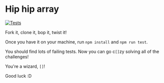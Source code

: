 # Hip hip array

[![Tests](https://github.com/swe-resources-room/hip-hip-array/actions/workflows/jest.yaml/badge.svg?event=push)](https://github.com/swe-resources-room/hip-hip-array/actions/workflows/jest.yaml)

Fork it, clone it, bop it, twist it!

Once you have it on your machine, run `npm install` and `npm run test`.

You should find lots of failing tests. Now you can go c`[]`zy solving all of the challenges!

You're a wizard, `[]`!

Good luck :D
